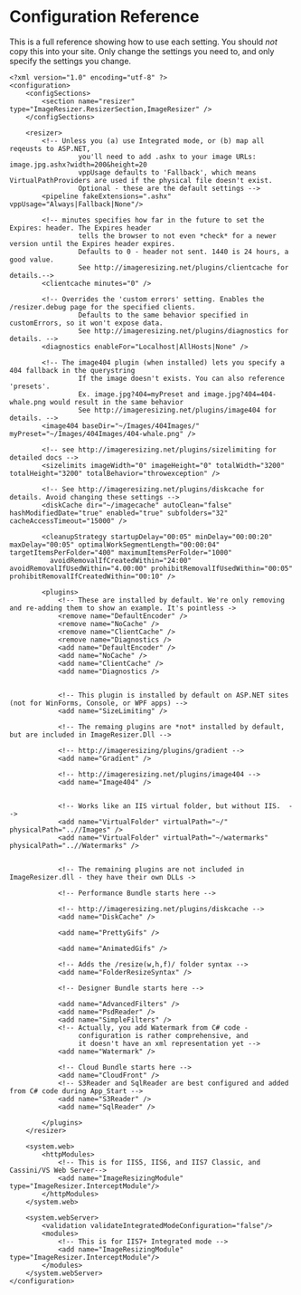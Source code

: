 
# Configuration Reference

This is a full reference showing how to use each setting. You should *not* copy this into your site. Only change the settings you need to, and only specify the settings you change.


	<?xml version="1.0" encoding="utf-8" ?>
	<configuration>
		<configSections>
			<section name="resizer" type="ImageResizer.ResizerSection,ImageResizer" />
		</configSections>

		<resizer>
			<!-- Unless you (a) use Integrated mode, or (b) map all reqeusts to ASP.NET, 
					 you'll need to add .ashx to your image URLs: image.jpg.ashx?width=200&height=20 
					 vppUsage defaults to 'Fallback', which means VirtualPathProviders are used if the physical file doesn't exist.
					 Optional - these are the default settings -->
			<pipeline fakeExtensions=".ashx" vppUsage="Always|Fallback|None"/>
	
			<!-- minutes specifies how far in the future to set the Expires: header. The Expires header 
					 tells the browser to not even *check* for a newer version until the Expires header expires. 
					 Defaults to 0 - header not sent. 1440 is 24 hours, a good value. 
					 See http://imageresizing.net/plugins/clientcache for details.-->
			<clientcache minutes="0" />
	
			<!-- Overrides the 'custom errors' setting. Enables the /resizer.debug page for the specified clients. 
					 Defaults to the same behavior specified in customErrors, so it won't expose data. 
					 See http://imageresizing.net/plugins/diagnostics for details. -->
			<diagnostics enableFor="Localhost|AllHosts|None" />
	
			<!-- The image404 plugin (when installed) lets you specify a 404 fallback in the querystring
					 If the image doesn't exists. You can also reference 'presets'. 
					 Ex. image.jpg?404=myPreset and image.jpg?404=404-whale.png would result in the same behavior 
					 See http://imageresizing.net/plugins/image404 for details. -->
			<image404 baseDir="~/Images/404Images/" myPreset="~/Images/404Images/404-whale.png" />
			
			<!-- see http://imageresizing.net/plugins/sizelimiting for detailed docs -->
			<sizelimits imageWidth="0" imageHeight="0" totalWidth="3200" totalHeight="3200" totalBehavior="throwexception" />
			
			<!-- See http://imageresizing.net/plugins/diskcache for details. Avoid changing these settings -->
			<diskCache dir="~/imagecache" autoClean="false" hashModifiedDate="true" enabled="true" subfolders="32" cacheAccessTimeout="15000" />

			<cleanupStrategy startupDelay="00:05" minDelay="00:00:20" maxDelay="00:05" optimalWorkSegmentLength="00:00:04" targetItemsPerFolder="400" maximumItemsPerFolder="1000" 
			  avoidRemovalIfCreatedWithin="24:00" avoidRemovalIfUsedWithin="4.00:00" prohibitRemovalIfUsedWithin="00:05" prohibitRemovalIfCreatedWithin="00:10" />
			
			<plugins>
				<!-- These are installed by default. We're only removing and re-adding them to show an example. It's pointless ->
				<remove name="DefaultEncoder" />
				<remove name="NoCache" />
				<remove name="ClientCache" />
				<remove name="Diagnostics />
				<add name="DefaultEncoder" />
				<add name="NoCache" />
				<add name="ClientCache" />
				<add name="Diagnostics />
				
				
				<!-- This plugin is installed by default on ASP.NET sites (not for WinForms, Console, or WPF apps) -->
				<add name="SizeLimiting" />
				
				<!-- The remaing plugins are *not* installed by default, but are included in ImageResizer.Dll -->
				
				<!-- http://imageresizing/plugins/gradient -->
				<add name="Gradient" />
				
				<!-- http://imageresizing.net/plugins/image404 -->
				<add name="Image404" />
				
				
				<!-- Works like an IIS virtual folder, but without IIS.  -->
				<add name="VirtualFolder" virtualPath="~/" physicalPath="..//Images" />
				<add name="VirtualFolder" virtualPath="~/watermarks" physicalPath="..//Watermarks" />
				
				
				<!-- The remaining plugins are not included in ImageResizer.dll - they have their own DLLs ->
				
				<!-- Performance Bundle starts here -->
				
				<!-- http://imageresizing.net/plugins/diskcache -->
				<add name="DiskCache" />
				
				<add name="PrettyGifs" />
				
				<add name="AnimatedGifs" />

				<!-- Adds the /resize(w,h,f)/ folder syntax -->
				<add name="FolderResizeSyntax" />
				
				<!-- Designer Bundle starts here -->
				
				<add name="AdvancedFilters" />
				<add name="PsdReader" />
				<add name="SimpleFilters" />
				<!-- Actually, you add Watermark from C# code - 
				     configuration is rather comprehensive, and 
				     it doesn't have an xml representation yet -->
				<add name="Watermark" />
				
				<!-- Cloud Bundle starts here -->
				<add name="CloudFront" />
				<!-- S3Reader and SqlReader are best configured and added from C# code during App_Start -->
				<add name="S3Reader" />
				<add name="SqlReader" />
				
			</plugins>	
		</resizer>

		<system.web>
			<httpModules>
				<!-- This is for IIS5, IIS6, and IIS7 Classic, and Cassini/VS Web Server-->
				<add name="ImageResizingModule" type="ImageResizer.InterceptModule"/>
			</httpModules>
		</system.web>

		<system.webServer>
			<validation validateIntegratedModeConfiguration="false"/>
			<modules>
				<!-- This is for IIS7+ Integrated mode -->
				<add name="ImageResizingModule" type="ImageResizer.InterceptModule"/>
			</modules>
		</system.webServer>
	</configuration>